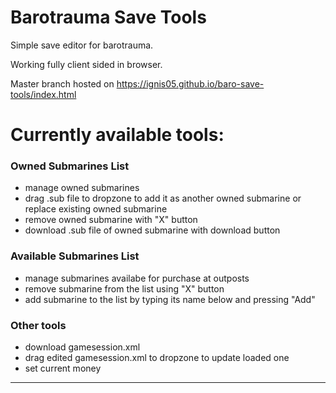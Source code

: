# Barotrauma Save Tools

Simple save editor for barotrauma.

Working fully client sided in browser.

Master branch hosted on https://ignis05.github.io/baro-save-tools/index.html

# Currently available tools:

### Owned Submarines List

-  manage owned submarines
-  drag .sub file to dropzone to add it as another owned submarine or replace existing owned submarine
-  remove owned submarine with "X" button
-  download .sub file of owned submarine with download button

### Available Submarines List

-  manage submarines availabe for purchase at outposts
-  remove submarine from the list using "X" button
-  add submarine to the list by typing its name below and pressing "Add"

### Other tools

- download gamesession.xml
- drag edited gamesession.xml to dropzone to update loaded one
- set current money

<hr>
